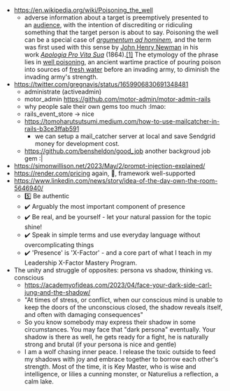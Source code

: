 - https://en.wikipedia.org/wiki/Poisoning_the_well
	- adverse information about a target is preemptively presented to an [audience](https://en.wikipedia.org/wiki/Audience "Audience"), with the intention of discrediting or ridiculing something that the target person is about to say. Poisoning the well can be a special case of _[argumentum ad hominem](https://en.wikipedia.org/wiki/Ad_hominem "Ad hominem")_, and the term was first used with this sense by [John Henry Newman](https://en.wikipedia.org/wiki/John_Henry_Newman "John Henry Newman") in his work _[Apologia Pro Vita Sua](https://en.wikipedia.org/wiki/Apologia_Pro_Vita_Sua "Apologia Pro Vita Sua")_ (1864).[[1]](https://en.wikipedia.org/wiki/Poisoning_the_well#cite_note-walton-1) The etymology of the phrase lies in [well poisoning](https://en.wikipedia.org/wiki/Well_poisoning "Well poisoning"), an ancient wartime practice of pouring poison into sources of [fresh water](https://en.wikipedia.org/wiki/Fresh_water "Fresh water") before an invading army, to diminish the invading army's strength.
- https://twitter.com/gregnavis/status/1659906830691348481
	- administrate (activeadmin)
	- motor_admin https://github.com/motor-admin/motor-admin-rails
	- why people sale their own gems too much :lmao:
	- rails_event_store -> nice
	- https://tomoharutsutsumi.medium.com/how-to-use-mailcatcher-in-rails-b3ce3ffab591
		- we can setup a mail_catcher server at local and save Sendgrid money for development cost.
	- https://github.com/bensheldon/good_job another backgroud job gem :|
- https://simonwillison.net/2023/May/2/prompt-injection-explained/
- https://render.com/pricing again, 🍍, framework well-supported
- https://www.linkedin.com/news/story/idea-of-the-day-own-the-room-5646940/
	- 5️⃣ Be authentic  
	- ✔️ Arguably the most important component of presence  
	- ✔️ Be real, and be yourself - let your natural passion for the topic shine!  
	- ✔️ Speak in simple terms and use everyday language without overcomplicating things  
	- ✔️ 'Presence' is 'X-Factor' - and a core part of what I teach in my Leadership X-Factor Mastery Program.
- The unity and struggle of opposites: persona vs shadow, thinking vs. conscious
	- https://academyofideas.com/2023/04/face-your-dark-side-carl-jung-and-the-shadow/
	- "At times of stress, or conflict, when our conscious mind is unable to keep the doors of the unconscious closed, the shadow reveals itself, and often with damaging consequences"
	- So you know somebody may express their shadow in some circumstances. You may face that "dark persona" eventually. Your shadow is there as well, he gets ready for a fight, he is naturally strong and brutal (if your persona is nice and gentle)
	- I am a wolf chasing inner peace. I release the toxic outside to feed my shadows with joy and embrace together to borrow each other's strength. Most of the time, it is Key Master, who is wise and intelligence, or Iilies a cunning monster, or Naturelius a reflection, a calm lake.